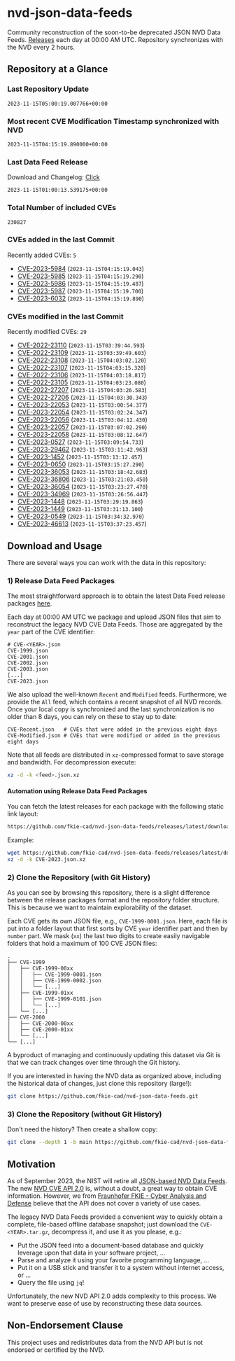 # nvd-json-data-feeds

Community reconstruction of the soon-to-be deprecated JSON NVD Data Feeds. 
[Releases](https://github.com/fkie-cad/nvd-json-data-feeds/releases/latest) each day at 00:00 AM UTC.
Repository synchronizes with the NVD every 2 hours.

## Repository at a Glance

### Last Repository Update

```plain
2023-11-15T05:00:19.007766+00:00
```

### Most recent CVE Modification Timestamp synchronized with NVD

```plain
2023-11-15T04:15:19.890000+00:00
```

### Last Data Feed Release

Download and Changelog: [Click](https://github.com/fkie-cad/nvd-json-data-feeds/releases/latest)

```plain
2023-11-15T01:00:13.539175+00:00
```

### Total Number of included CVEs

```plain
230827
```

### CVEs added in the last Commit

Recently added CVEs: `5`

* [CVE-2023-5984](CVE-2023/CVE-2023-59xx/CVE-2023-5984.json) (`2023-11-15T04:15:19.043`)
* [CVE-2023-5985](CVE-2023/CVE-2023-59xx/CVE-2023-5985.json) (`2023-11-15T04:15:19.290`)
* [CVE-2023-5986](CVE-2023/CVE-2023-59xx/CVE-2023-5986.json) (`2023-11-15T04:15:19.487`)
* [CVE-2023-5987](CVE-2023/CVE-2023-59xx/CVE-2023-5987.json) (`2023-11-15T04:15:19.700`)
* [CVE-2023-6032](CVE-2023/CVE-2023-60xx/CVE-2023-6032.json) (`2023-11-15T04:15:19.890`)


### CVEs modified in the last Commit

Recently modified CVEs: `29`

* [CVE-2022-23110](CVE-2022/CVE-2022-231xx/CVE-2022-23110.json) (`2023-11-15T03:39:44.593`)
* [CVE-2022-23109](CVE-2022/CVE-2022-231xx/CVE-2022-23109.json) (`2023-11-15T03:39:49.603`)
* [CVE-2022-23108](CVE-2022/CVE-2022-231xx/CVE-2022-23108.json) (`2023-11-15T04:03:02.120`)
* [CVE-2022-23107](CVE-2022/CVE-2022-231xx/CVE-2022-23107.json) (`2023-11-15T04:03:15.320`)
* [CVE-2022-23106](CVE-2022/CVE-2022-231xx/CVE-2022-23106.json) (`2023-11-15T04:03:18.817`)
* [CVE-2022-23105](CVE-2022/CVE-2022-231xx/CVE-2022-23105.json) (`2023-11-15T04:03:23.080`)
* [CVE-2022-27207](CVE-2022/CVE-2022-272xx/CVE-2022-27207.json) (`2023-11-15T04:03:26.583`)
* [CVE-2022-27206](CVE-2022/CVE-2022-272xx/CVE-2022-27206.json) (`2023-11-15T04:03:30.343`)
* [CVE-2023-22053](CVE-2023/CVE-2023-220xx/CVE-2023-22053.json) (`2023-11-15T03:00:54.377`)
* [CVE-2023-22054](CVE-2023/CVE-2023-220xx/CVE-2023-22054.json) (`2023-11-15T03:02:24.347`)
* [CVE-2023-22056](CVE-2023/CVE-2023-220xx/CVE-2023-22056.json) (`2023-11-15T03:04:12.430`)
* [CVE-2023-22057](CVE-2023/CVE-2023-220xx/CVE-2023-22057.json) (`2023-11-15T03:07:02.290`)
* [CVE-2023-22058](CVE-2023/CVE-2023-220xx/CVE-2023-22058.json) (`2023-11-15T03:08:12.647`)
* [CVE-2023-0527](CVE-2023/CVE-2023-05xx/CVE-2023-0527.json) (`2023-11-15T03:09:54.733`)
* [CVE-2023-29462](CVE-2023/CVE-2023-294xx/CVE-2023-29462.json) (`2023-11-15T03:11:42.963`)
* [CVE-2023-1452](CVE-2023/CVE-2023-14xx/CVE-2023-1452.json) (`2023-11-15T03:13:12.457`)
* [CVE-2023-0650](CVE-2023/CVE-2023-06xx/CVE-2023-0650.json) (`2023-11-15T03:15:27.290`)
* [CVE-2023-36053](CVE-2023/CVE-2023-360xx/CVE-2023-36053.json) (`2023-11-15T03:18:42.683`)
* [CVE-2023-36806](CVE-2023/CVE-2023-368xx/CVE-2023-36806.json) (`2023-11-15T03:21:03.450`)
* [CVE-2023-36054](CVE-2023/CVE-2023-360xx/CVE-2023-36054.json) (`2023-11-15T03:23:27.470`)
* [CVE-2023-34969](CVE-2023/CVE-2023-349xx/CVE-2023-34969.json) (`2023-11-15T03:26:56.447`)
* [CVE-2023-1448](CVE-2023/CVE-2023-14xx/CVE-2023-1448.json) (`2023-11-15T03:29:19.863`)
* [CVE-2023-1449](CVE-2023/CVE-2023-14xx/CVE-2023-1449.json) (`2023-11-15T03:31:13.100`)
* [CVE-2023-0549](CVE-2023/CVE-2023-05xx/CVE-2023-0549.json) (`2023-11-15T03:34:32.970`)
* [CVE-2023-46613](CVE-2023/CVE-2023-466xx/CVE-2023-46613.json) (`2023-11-15T03:37:23.457`)


## Download and Usage

There are several ways you can work with the data in this repository:

### 1) Release Data Feed Packages

The most straightforward approach is to obtain the latest Data Feed release packages [here](https://github.com/fkie-cad/nvd-json-data-feeds/releases/latest).

Each day at 00:00 AM UTC we package and upload JSON files that aim to reconstruct the legacy NVD CVE Data Feeds.
Those are aggregated by the `year` part of the CVE identifier:

```
# CVE-<YEAR>.json
CVE-1999.json
CVE-2001.json
CVE-2002.json
CVE-2003.json
[...]
CVE-2023.json
```

We also upload the well-known `Recent` and `Modified` feeds.
Furthermore, we provide the `All` feed, which contains a recent snapshot of all NVD records.
Once your local copy is synchronized and the last synchronization is no older than 8 days, you can rely on these to stay up to date:

```plain
CVE-Recent.json   # CVEs that were added in the previous eight days
CVE-Modified.json # CVEs that were modified or added in the previous eight days
```

Note that all feeds are distributed in `xz`-compressed format to save storage and bandwidth.
For decompression execute:

```sh
xz -d -k <feed>.json.xz
```


#### Automation using Release Data Feed Packages

You can fetch the latest releases for each package with the following static link layout:

```sh
https://github.com/fkie-cad/nvd-json-data-feeds/releases/latest/download/CVE-<YEAR>.json.xz
```

Example:

```sh
wget https://github.com/fkie-cad/nvd-json-data-feeds/releases/latest/download/CVE-2023.json.xz
xz -d -k CVE-2023.json.xz
```

### 2) Clone the Repository (with Git History)

As you can see by browsing this repository, there is a slight difference between the release packages format and the repository folder structure.
This is because we want to maintain explorability of the dataset.

Each CVE gets its own JSON file, e.g., `CVE-1999-0001.json`.
Here, each file is put into a folder layout that first sorts by CVE `year` identifier part and then by `number` part.
We mask (`xx`) the last two digits to create easily navigable folders that hold a maximum of 100 CVE JSON files:

```plain
.
├── CVE-1999
│   ├── CVE-1999-00xx
│   │   ├── CVE-1999-0001.json
│   │   ├── CVE-1999-0002.json
│   │   └── [...]
│   ├── CVE-1999-01xx
│   │   ├── CVE-1999-0101.json
│   │   └── [...]
│   └── [...]
├── CVE-2000
│   ├── CVE-2000-00xx
│   ├── CVE-2000-01xx
│   └── [...]
└── [...]
```

A byproduct of managing and continuously updating this dataset via Git is that we can track changes over time through the Git history.

If you are interested in having the NVD data as organized above, including the historical data of changes, just clone this repository (large!):

```sh
git clone https://github.com/fkie-cad/nvd-json-data-feeds.git
```

### 3) Clone the Repository (without Git History)

Don't need the history? Then create a shallow copy:

```sh
git clone --depth 1 -b main https://github.com/fkie-cad/nvd-json-data-feeds.git
```

## Motivation

As of September 2023, the NIST will retire all [JSON-based NVD Data Feeds](https://nvd.nist.gov/vuln/data-feeds#divRetirementBanner-1).
The new [NVD CVE API 2.0](https://nvd.nist.gov/developers/vulnerabilities) is, without a doubt, a great way to obtain CVE information.
However, we from [Fraunhofer FKIE - Cyber Analysis and Defense](https://www.fkie.fraunhofer.de/en/departments/cad.html) believe that the API does not cover a variety of use cases.

The legacy NVD Data Feeds provided a convenient way to quickly obtain a complete, file-based offline database snapshot; just download the `CVE-<YEAR>.tar.gz`, decompress it, and use it as you please, e.g.:

* Put the JSON feed into a document-based database and quickly leverage upon that data in your software project, ...
* Parse and analyze it using your favorite programming language, ...
* Put it on a USB stick and transfer it to a system without internet access, or ...
* Query the file using `jq`!

Unfortunately, the new NVD API 2.0 adds complexity to this process.
We want to preserve ease of use by reconstructing these data sources.

## Non-Endorsement Clause

This project uses and redistributes data from the NVD API but is not endorsed or certified by the NVD.